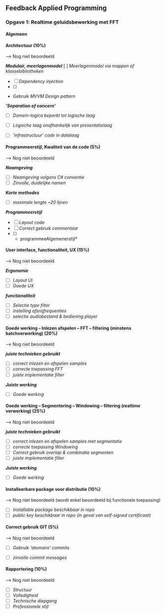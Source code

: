 
## Feedback Applied Programming

### Opgave 1: Realtime geluidsbewerking met FFT

#### Algemeen

#### Architectuur (10%)

--> Nog niet beoordeeld

***Modulair, meerlagenmodel***
[ ] *Meerlagenmodel via mappen of klassebibliotheken*
- [ ] *Dependency injection*
- [ ] 
- *Gebruik  MVVM Design pattern*

***'Separation of concern'***

- [ ] *Domein-logica beperkt tot logische laag*
- [ ] *Logische laag onafhankelijk van presentatielaag*
- [ ] *'infrastructuur' code in datalaag*


#### Programmeerstijl, Kwaliteit van de code (5%)

--> Nog niet beoordeeld

***Naamgeving***

- [ ] *Naamgeving volgens C# conventie*
- [ ] *Zinvolle, duidelijke namen*

***Korte methodes***

- [ ] *maximale lengte ~20 lijnen*

***Programmeerstijl***

- [ ] *Layout code*
- [ ] *Correct gebruik commentaar*
- [ ] * programmeeAlgemenerstijl*

#### User interface, functionaliteit, UX (15%) 

--> Nog niet beoordeeld

***Ergonomie***

- [ ] *Layout UI*
- [ ] *Goede UX*

***functionaliteit***

- [ ] *Selectie type filter*
- [ ] *instelling afsnijfrequenties*
- [ ] *selectie audiobestand & bediening player* 

#### Goede werking – Inlezen afspelen – FFT – filtering (minstens batchverwerking) (20%)

--> Nog niet beoordeeld

***juiste technieken gebruikt***

- [ ] *correct inlezen en afspelen samples*
- [ ] *correcte toepassing FFT*
- [ ] *juiste implementatie filter*

***Juiste werking***

- [ ] *Goede werking*

#### Goede werking – Segmentering  – Windowing – filtering (realtime verwerking)  (25%)

--> Nog niet beoordeeld

***juiste technieken gebruikt***

- [ ] *correct inlezen en afspelen samples met segmentatie*
- [ ] *correcte toepassing Windowing*
- [ ] *Correct gebruik overlap & combinatie segmenten*
- [ ] *juiste implementatie filter*

***Juiste werking***

- [ ] *Goede werking*

#### Installeerbare package voor distributie (10%)

--> Nog niet beoordeeld (wordt enkel beoordeeld bij functionele toepassing)

- [ ] *Installable package beschikbaar in repo*
- [ ] *public key beschikbaar in repo (in geval van self-signed certificaat)*

#### Correct gebruik GIT (5%)

--> Nog niet beoordeeld

- [ ] *Gebruik 'atomaire' commits*
- [ ] *zinvolle commit messages*



#### Rapportering (10%)

--> Nog niet beoordeeld

- [ ] *Structuur*
- [ ] *Volledigheid*
- [ ] *Technische diepgang*
- [ ] *Professionele stijl*